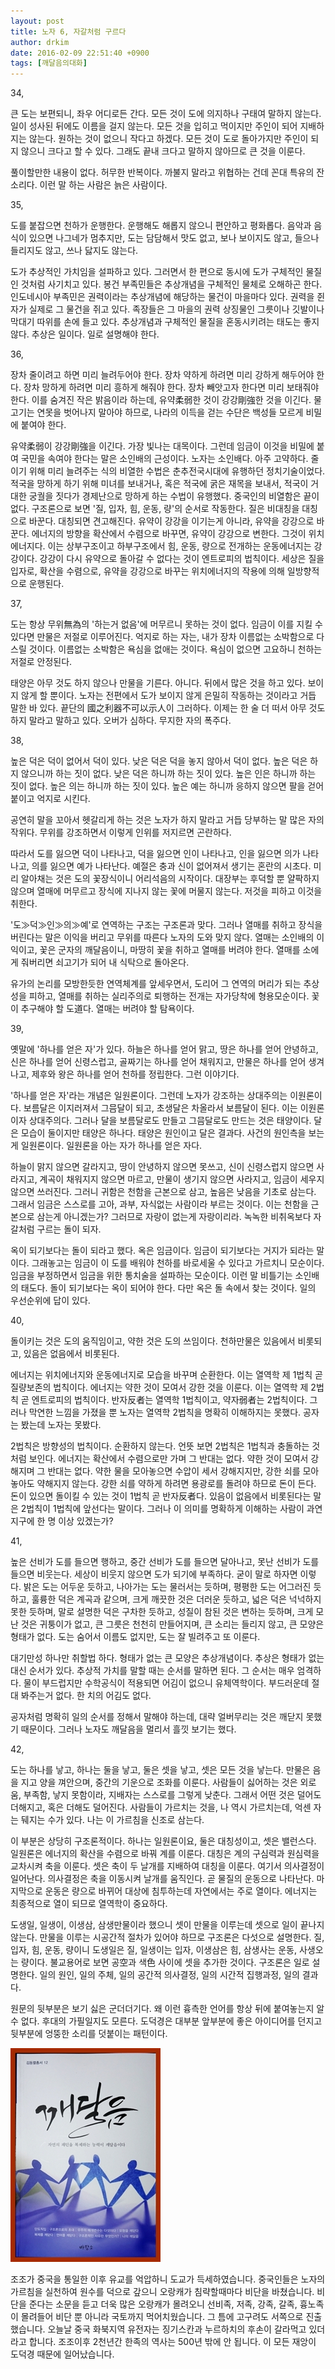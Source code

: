 ```yaml
---
layout: post
title: 노자 6, 자갈처럼 구르다
author: drkim
date: 2016-02-09 22:51:40 +0900
tags: [깨달음의대화]
---
```

34, 

  


큰 도는 보편되니, 좌우 어디로든 간다. 모든 것이 도에 의지하나 구태여 말하지 않는다. 일이 성사된 뒤에도 이름을 걸지 않는다. 모든 것을 입히고 먹이지만 주인이 되어 지배하지는 않는다. 원하는 것이 없으니 작다고 하겠다. 모든 것이 도로 돌아가지만 주인이 되지 않으니 크다고 할 수 있다. 그래도 끝내 크다고 말하지 않아므로 큰 것을 이룬다.

  


풀이할만한 내용이 없다. 허무한 반복이다. 까불지 말라고 위협하는 건데 꼰대 특유의 잔소리다. 이런 말 하는 사람은 늙은 사람이다. 

  


35, 

  


도를 붙잡으면 천하가 운행한다. 운행해도 해롭지 않으니 편안하고 평화롭다. 음악과 음식이 있으면 나그네가 멈추지만, 도는 담담해서 맛도 없고, 보나 보이지도 않고, 들으나 들리지도 않고, 쓰나 닳지도 않는다. 

  


도가 추상적인 가치임을 설파하고 있다. 그러면서 한 편으로 동시에 도가 구체적인 물질인 것처럼 사기치고 있다. 봉건 부족민들은 추상개념을 구체적인 물체로 오해하곤 한다. 인도네시아 부족민은 권력이라는 추상개념에 해당하는 물건이 마을마다 있다. 권력을 쥔 자가 실제로 그 물건을 쥐고 있다. 족장들은 그 마을의 권력 상징물인 그릇이나 깃발이나 막대기 따위를 손에 들고 있다. 추상개념과 구체적인 물질을 혼동시키려는 태도는 좋지 않다. 추상은 일이다. 일로 설명해야 한다. 

  


36, 

  


장차 줄이려고 하면 미리 늘려두어야 한다. 장차 약하게 하려면 미리 강하게 해두어야 한다. 장차 망하게 하려면 미리 흥하게 해줘야 한다. 장차 빼앗고자 한다면 미리 보태줘야 한다. 이를 숨겨진 작은 밝음이라 하는데, 유약柔弱한 것이 강강剛強한 것을 이긴다. 물고기는 연못을 벗어나지 말아야 하므로, 나라의 이득을 걷는 수단은 백성들 모르게 비밀에 붙여야 한다. 

  


유약柔弱이 강강剛強을 이긴다. 가장 빛나는 대목이다. 그런데 임금이 이것을 비밀에 붙여 국민을 속여야 한다는 말은 소인배의 근성이다. 노자는 소인배다. 아주 고약하다. 줄이기 위해 미리 늘려주는 식의 비열한 수법은 춘추전국시대에 유행하던 정치기술이었다. 적국을 망하게 하기 위해 미녀를 보내거나, 혹은 적국에 굵은 재목을 보내서, 적국이 거대한 궁궐을 짓다가 경제난으로 망하게 하는 수법이 유행했다. 중국인의 비열함은 끝이 없다. 구조론으로 보면 '질, 입자, 힘, 운동, 량'의 순서로 작동한다. 질은 비대칭을 대칭으로 바꾼다. 대칭되면 견고해진다. 유약이 강강을 이기는게 아니라, 유약을 강강으로 바꾼다. 에너지의 방향을 확산에서 수렴으로 바꾸면, 유약이 강강으로 변한다. 그것이 위치에너지다. 이는 상부구조이고 하부구조에서 힘, 운동, 량으로 전개하는 운동에너지는 강강이다. 강강이 다시 유약으로 돌아갈 수 없다는 것이 엔트로피의 법칙이다. 세상은 질을 입자로, 확산을 수렴으로, 유약을 강강으로 바꾸는 위치에너지의 작용에 의해 일방향적으로 운행된다. 

  


37, 

  


도는 항상 무위無為의 '하는거 없음'에 머무르니 못하는 것이 없다. 임금이 이를 지킬 수 있다면 만물은 저절로 이루어진다. 억지로 하는 자는, 내가 장차 이름없는 소박함으로 다스릴 것이다. 이름없는 소박함은 욕심을 없애는 것이다. 욕심이 없으면 고요하니 천하는 저절로 안정된다. 

  


태양은 아무 것도 하지 않으나 만물을 기른다. 아니다. 뒤에서 많은 것을 하고 있다. 보이지 않게 할 뿐이다. 노자는 전편에서 도가 보이지 않게 은밀히 작동하는 것이라고 거듭 말한 바 있다. 끝단의 國之利器不可以示人이 그러하다. 이제는 한 술 더 떠서 아무 것도 하지 말라고 말하고 있다. 오버가 심하다. 무지한 자의 폭주다. 

  


38, 

  


높은 덕은 덕이 없어서 덕이 있다. 낮은 덕은 덕을 놓지 않아서 덕이 없다. 높은 덕은 하지 않으니까 하는 짓이 없다. 낮은 덕은 하니까 하는 짓이 있다. 높은 인은 하니까 하는 짓이 없다. 높은 의는 하니까 하는 짓이 있다. 높은 예는 하니까 응하지 않으면 팔을 걷어붙이고 억지로 시킨다. 

  


공연히 말을 꼬아서 헷갈리게 하는 것은 노자가 하지 말라고 거듭 당부하는 말 많은 자의 작위다. 무위를 강조하면서 이렇게 인위를 저지르면 곤란하다. 

  


따라서 도를 잃으면 덕이 나타나고, 덕을 잃으면 인이 나타나고, 인을 잃으면 의가 나타나고, 의를 잃으면 예가 나타난다. 예절은 충과 신이 없어져서 생기는 혼란의 시초다. 미리 알아채는 것은 도의 꽃장식이니 어리석음의 시작이다. 대장부는 후덕할 뿐 얄팍하지 않으며 열매에 머무르고 장식에 지나지 않는 꽃에 머물지 않는다. 저것을 피하고 이것을 취한다. 

  


'도≫덕≫인≫의≫예'로 연역하는 구조는 구조론과 맞다. 그러나 열매를 취하고 장식을 버린다는 말은 이익을 버리고 무위를 따른다 노자의 도와 맞지 않다. 열매는 소인배의 이익이고, 꽃은 군자의 깨달음이니, 마땅히 꽃을 취하고 열매를 버려야 한다. 열매를 소에게 줘버리면 쇠고기가 되어 내 식탁으로 돌아온다.   
      
유가의 논리를 모방한듯한 연역체계를 앞세우면서, 도리어 그 연역의 머리가 되는 추상성을 피하고, 열매를 취하는 실리주의로 퇴행하는 전개는 자가당착에 형용모순이다. 꽃이 추구해야 할 도道다. 열매는 버려야 할 탐욕이다. 

  


39, 

  


옛말에 '하나를 얻은 자'가 있다. 하늘은 하나를 얻어 맑고, 땅은 하나를 얻어 안녕하고, 신은 하나를 얻어 신령스럽고, 골짜기는 하나를 얻어 채워지고, 만물은 하나를 얻어 생겨나고, 제후와 왕은 하나를 얻어 천하를 정립한다. 그런 이야기다. 

  


'하나를 얻은 자'라는 개념은 일원론이다. 그런데 노자가 강조하는 상대주의는 이원론이다. 보름달은 이지러져서 그믐달이 되고, 초생달은 차올라서 보름달이 된다. 이는 이원론이자 상대주의다. 그러나 달을 보름달로도 만들고 그믐달로도 만드는 것은 태양이다. 달은 모습이 둘이지만 태양은 하나다. 태양은 원인이고 달은 결과다. 사건의 원인측을 보는게 일원론이다. 일원론을 아는 자가 하나를 얻은 자다. 

  


하늘이 맑지 않으면 갈라지고, 땅이 안녕하지 않으면 못쓰고, 신이 신령스럽지 않으면 사라지고, 계곡이 채워지지 않으면 마르고, 만물이 생기지 않으면 사라지고, 임금이 세우지 않으면 쓰러진다. 그러니 귀함은 천함을 근본으로 삼고, 높음은 낮음을 기초로 삼는다. 그래서 임금은 스스로를 고아, 과부, 자식없는 사람이라 부르는 것이다. 이는 천함을 근본으로 삼는게 아니겠는가? 그러므로 자랑이 없는게 자랑이리라. 녹녹한 비취옥보다 자갈처럼 구르는 돌이 되자. 

  


옥이 되기보다는 돌이 되라고 했다. 옥은 임금이다. 임금이 되기보다는 거지가 되라는 말이다. 그래놓고는 임금이 이 도를 배워야 천하를 바로세울 수 있다고 가르치니 모순이다. 임금을 부정하면서 임금을 위한 통치술을 설파하는 모순이다. 이런 말 비틀기는 소인배의 태도다. 돌이 되기보다는 옥이 되어야 한다. 다만 옥은 돌 속에서 찾는 것이다. 일의 우선순위에 답이 있다. 

  


40, 

  


돌이키는 것은 도의 움직임이고, 약한 것은 도의 쓰임이다. 천하만물은 있음에서 비롯되고, 있음은 없음에서 비롯된다.

  


에너지는 위치에너지와 운동에너지로 모습을 바꾸며 순환한다. 이는 열역학 제 1법칙 곧 질량보존의 법칙이다. 에너지는 약한 것이 모여서 강한 것을 이룬다. 이는 열역학 제 2법칙 곧 엔트로피의 법칙이다. 반자反者는 열역학 1법칙이고, 약자弱者는 2법칙이다. 그러나 막연한 느낌을 가졌을 뿐 노자는 열역학 2법칙을 명확히 이해하지는 못했다. 공자는 봤는데 노자는 못봤다.  
      
2법칙은 방향성의 법칙이다. 순환하지 않는다. 언뜻 보면 2법칙은 1법칙과 충돌하는 것처럼 보인다. 에너지는 확산에서 수렴으로만 가며 그 반대는 없다. 약한 것이 모여서 강해지며 그 반대는 없다. 약한 물을 모아놓으면 수압이 세서 강해지지만, 강한 쇠를 모아놓아도 약해지지 않는다. 강한 쇠를 약하게 하려면 용광로를 돌려야 하므로 돈이 든다. 돈이 있으면 돌이킬 수 있는 것이 1법칙 곧 반자反者다. 있음이 없음에서 비롯된다는 말은 2법칙이 1법칙에 앞선다는 말이다. 그러나 이 의미를 명확하게 이해하는 사람이 과연 지구에 한 명 이상 있겠는가? 

  


41, 

  


높은 선비가 도를 들으면 행하고, 중간 선비가 도를 들으면 달아나고, 못난 선비가 도를 들으면 비웃는다. 세상이 비웃지 않으면 도가 되기에 부족하다. 굳이 말로 하자면 이렇다. 밝은 도는 어두운 듯하고, 나아가는 도는 물러서는 듯하며, 평평한 도는 어그러진 듯하고, 훌륭한 덕은 계곡과 같으며, 크게 깨끗한 것은 더러운 듯하고, 넓은 덕은 넉넉하지 못한 듯하며, 말로 설명한 덕은 구차한 듯하고, 성질이 참된 것은 변하는 듯하며, 크게 모난 것은 귀퉁이가 없고, 큰 그릇은 천천히 만들어지며, 큰 소리는 들리지 않고, 큰 모양은 형태가 없다. 도는 숨어서 이름도 없지만, 도는 잘 빌려주고 또 이룬다.

  


대기만성 하나만 취할법 하다. 형태가 없는 큰 모양은 추상개념이다. 추상은 형태가 없는 대신 순서가 있다. 추상적 가치를 말할 때는 순서를 말하면 된다. 그 순서는 매우 엄격하다. 물이 부드럽지만 수학공식이 적용되면 어김이 없으니 유체역학이다. 부드러운데 절대 봐주는거 없다. 한 치의 어김도 없다.  
      
공자처럼 명확히 일의 순서를 정해서 말해야 하는데, 대략 얼버무리는 것은 깨닫지 못했기 때문이다. 그러나 노자도 깨달음을 멀리서 흘낏 보기는 했다. 

  


42,

  


도는 하나를 낳고, 하나는 둘을 낳고, 둘은 셋을 낳고, 셋은 모든 것을 낳는다. 만물은 음을 지고 양을 껴안으며, 중간의 기운으로 조화를 이룬다. 사람들이 싫어하는 것은 외로움, 부족함, 낳지 못함이라, 지배자는 스스로를 그렇게 낮춘다. 그래서 어떤 것은 덜어도 더해지고, 혹은 더해도 덜어진다. 사람들이 가르치는 것을, 나 역시 가르치는데, 억센 자는 뒈지는 수가 있다. 나는 이 가르침을 신조로 삼는다. 

  


이 부분은 상당히 구조론적이다. 하나는 일원론이요, 둘은 대칭성이고, 셋은 밸런스다. 일원론은 에너지의 확산을 수렴으로 바꿔 계를 이룬다. 대칭은 계의 구심력과 원심력을 교차시켜 축을 이룬다. 셋은 축이 두 날개를 지배하여 대칭을 이룬다. 여기서 의사결정이 일어난다. 의사결정은 축을 이동시켜 날개를 움직인다. 곧 물질의 운동으로 나타난다. 마지막으로 운동은 량으로 바뀌어 대상에 침투하는데 자연에서는 주로 열이다. 에너지는 최종적으로 열이 되므로 열역학이 중요하다.   
      
도생일, 일생이, 이생삼, 삼생만물이라 했으니 셋이 만물을 이루는데 셋으로 일이 끝나지 않는다. 만물을 이루는 시공간적 절차가 있어야 하므로 구조론은 다섯으로 설명한다. 질, 입자, 힘, 운동, 량이니 도생일은 질, 일생이는 입자, 이생삼은 힘, 삼생사는 운동, 사생오는 량이다. 불교용어로 보면 공空과 색色 사이에 셋을 추가한 것이다. 구조론은 일로 설명한다. 일의 원인, 일의 주체, 일의 공간적 의사결정, 일의 시간적 집행과정, 일의 결과다.   
      
원문의 뒷부분은 보기 싫은 군더더기다. 왜 이런 흉측한 언어를 항상 뒤에 붙여놓는지 알 수 없다. 후대의 가필일지도 모른다. 도덕경은 대부분 앞부분에 좋은 아이디어를 던지고 뒷부분에 엉뚱한 소리를 덧붙이는 패턴이다. 

  


  



 ![](/files/attach/images/198/778/672/aDSC01523.JPG) 

  


조조가 중국을 통일한 이후 유교를 억압하니 도교가 득세하였습니다. 중국인들은 노자의 가르침을 실천하여 원수를 덕으로 갚으니 오랑캐가 침략할때마다 비단을 바쳤습니다. 비단을 준다는 소문을 듣고 더욱 많은 오랑캐가 몰려오니 선비족, 저족, 강족, 갈족, 흉노족이 몰려들어 비단 뿐 아니라 국토까지 먹어치웠습니다. 그 틈에 고구려도 서쪽으로 진출했습니다. 오늘날 중국 화북지역 유전자는 징기스칸과 누르하치의 후손이 갈라먹고 있더라고 합니다. 조조이후 2천년간 한족의 역사는 500년 밖에 안 됩니다. 이 모든 재앙이 도덕경 때문에 일어났습니다.
